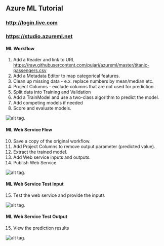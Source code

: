 ## Azure ML Tutorial

### http://login.live.com

### https://studio.azureml.net


#### ML Workflow

1. Add a Reader and link to URL https://raw.githubusercontent.com/pujari/azureml/master/titanic-passengers.csv
2. Add a Metadata Editor to map categorical features.
3. Clean up missing data - e.x. replace numbers by mean/median etc.
4. Project Columns - exclude columns that are not used for prediction.
5. Split data into Training and Validation
6. Add a TrainModel and use a two-class algorithm to predict the model.
7. Add competing models if needed
8. Score and evaluate models.

![alt tag](https://github.com/pujari/azureml/blob/master/TitanicML1.jpg).

#### ML Web Service Flow

10. Save a copy of the original workflow. 
11. Add Project Columns to remove output parameter (predicted value).
12. Extract the trained model. 
13. Add Web service inputs and outputs.
14. Publish Web Service

![alt tag](https://github.com/pujari/azureml/blob/master/TitanicML2.jpg).

#### ML Web Service Test Input

15. Test the web service and provide the inputs

![alt tag](https://github.com/pujari/azureml/blob/master/TitanicML3.jpg).

#### ML Web Service Test Output

15. View the prediction results

![alt tag](https://github.com/pujari/azureml/blob/master/TitanicML4.jpg).
